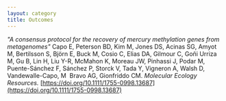 ```yaml
---
layout: category
title: Outcomes
---
```


*"A consensus protocol for the recovery of mercury methylation genes from metagenomes"* Capo E, Peterson BD, Kim M, Jones DS, Acinas SG, Amyot M, Bertilsson S, Björn E, Buck M, Cosio C, Elias DA, Gilmour C, Goñi Urriza M, Gu B, Lin H, Liu Y-R, McMahon K, Moreau JW, Pinhassi J, Podar M, Puente-Sánchez F, Sánchez P, Storck V, Tada Y, Vigneron A, Walsh D, Vandewalle-Capo, M  Bravo AG, Gionfriddo CM. *Molecular Ecology Resources.* [https://doi.org/10.1111/1755-0998.13687](https://doi.org/10.1111/1755-0998.13687)
